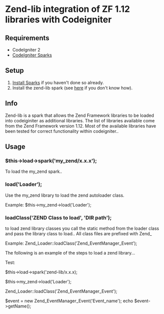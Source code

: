 # Zend-lib integration of ZF 1.12 libraries with Codeigniter

## Requirements

* CodeIgniter 2
* [CodeIgniter Sparks](http://getsparks.org/)

## Setup

1. [Install Sparks](http://getsparks.org/install) if you haven't done so already.
2. Install the zend-lib spark (see [here](http://getsparks.org/get-sparks) if you don't know how).

## Info

Zend-lib is a spark that allows the Zend Framework libraries to be loaded into codeiginiter as additional libraries. The list of libraries available come from the Zend Framework version 1.12.
Most of the available libraries have been tested for correct functionality within codeigniter..

## Usage

### $this->load->spark('my_zend/x.x.x');

To load the my_zend spark..

### load('Loader');

Use the my_zend library to load the zend autoloader class.

Example: $this->my_zend->load('Loader');

### loadClass('ZEND Class to load', 'DIR path');

to load zend library classes you call the static method from the loader class and pass the library class to load.. All class files are prefixed with Zend_

Example: Zend_Loader::loadClass('Zend_EventManager_Event');


The following is an example of the steps to load a zend library...


Test:

$this->load->spark('zend-lib/x.x.x);

$this->my_zend->load('Loader');

Zend_Loader::loadClass('Zend_EventManager_Event');

   $event = new Zend_EventManager_Event('Event_name');
        echo $event->getName();
